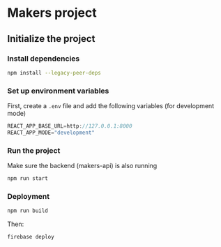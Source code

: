 # Makers project 

## Initialize the project

### Install dependencies
```bash
npm install --legacy-peer-deps
```

### Set up environment variables 
First, create a `.env` file and add the following variables (for development mode)
```javascript
REACT_APP_BASE_URL=http://127.0.0.1:8000
REACT_APP_MODE="development"
```

### Run the project
Make sure the backend (makers-api) is also running
```bash
npm run start
```

### Deployment 
```bash
npm run build
```
Then:
```bash
firebase deploy
```